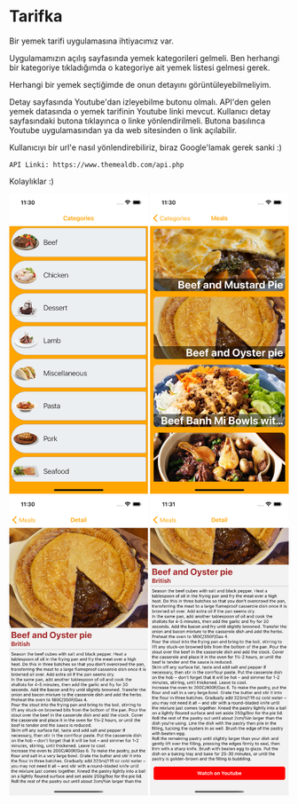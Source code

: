 # Tarifka

Bir yemek tarifi uygulamasına ihtiyacımız var.

Uygulamamızın açılış sayfasında yemek kategorileri gelmeli. Ben herhangi bir kategoriye tıkladığımda o kategoriye ait yemek listesi gelmesi gerek.

Herhangi bir yemek seçtiğimde de onun detayını görüntüleyebilmeliyim.

Detay sayfasında Youtube'dan izleyebilme butonu olmalı. API'den gelen yemek datasında o yemek tarifinin Youtube linki mevcut. Kullanıcı detay sayfasındaki butona tıklayınca o linke yönlendirilmeli. Butona basılınca Youtube uygulamasından ya da web sitesinden o link açılabilir.

Kullanıcıyı bir url'e nasıl yönlendirebiliriz, biraz Google'lamak gerek sanki :)

```
API Linki: https://www.themealdb.com/api.php
```

Kolaylıklar :)

<p align="middle">
  <img src="https://github.com/Kodluyoruz/taskforce/blob/main/react-native/odev_3/figures/tarifka_1.png" width="250" /> 
  <img src="https://github.com/Kodluyoruz/taskforce/blob/main/react-native/odev_3/figures/tarifka_2.png" width="250" /> 
  <img src="https://github.com/Kodluyoruz/taskforce/blob/main/react-native/odev_3/figures/tarifka_3.png" width="250" /> 
  <img src="https://github.com/Kodluyoruz/taskforce/blob/main/react-native/odev_3/figures/tarifka_4.png" width="250" />
</p>

